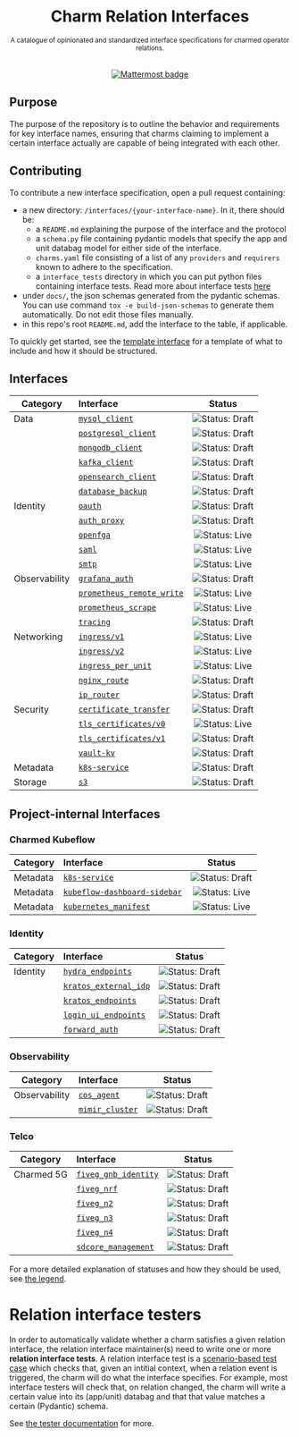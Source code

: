 <div align="center">

  <h1>
    Charm Relation Interfaces
  </h1>
  <small>
    A catalogue of opinionated and standardized interface specifications for charmed operator relations.
  </small>
  </br></br>
  <p>
    <a href="https://matrix.to/#/#charmhub-integrations:ubuntu.com">
      <img src="https://img.shields.io/badge/Join%20us%20on%20Matrix-%23charmhub--integrations%3Aubuntu.com-blue" alt="Mattermost badge" />
    </a>
  </p>
</div>

## Purpose
The purpose of the repository is to outline the behavior and requirements for key interface names, ensuring that charms claiming to implement a certain interface actually are capable of being integrated with each other.

## Contributing
To contribute a new interface specification, open a pull request containing:

- a new directory: `/interfaces/{your-interface-name}`. In it, there should be:
  - a `README.md` explaining the purpose of the interface and the protocol
  - a `schema.py` file containing pydantic models that specify the app and unit databag model for either side of the interface.
  - `charms.yaml` file consisting of a list of any `providers` and `requirers` known to adhere to the specification.
  - a `interface_tests` directory in which you can put python files containing interface tests. Read more about interface tests [here](./README_INTERFACE_TESTS.md)
- under `docs/`, the json schemas generated from the pydantic schemas. You can use command `tox -e build-json-schemas` to generate them automatically. Do not edit those files manually.
- in this repo's root `README.md`, add the interface to the table, if applicable.

To quickly get started, see the [template interface](https://github.com/canonical/charm-relation-interfaces/tree/main/interfaces/__template__/v0) for a template of what to include and how it should be structured.


## Interfaces

| Category      | Interface                                                                    |                                Status                                 |
|---------------|:-----------------------------------------------------------------------------|:---------------------------------------------------------------------:|
| Data          | [`mysql_client`](interfaces/mysql_client/v0/README.md)                       |  ![Status: Draft](https://img.shields.io/badge/Status-Draft-orange)   |
|               | [`postgresql_client`](interfaces/postgresql_client/v0/README.md)             |  ![Status: Draft](https://img.shields.io/badge/Status-Draft-orange)   |
|               | [`mongodb_client`](interfaces/mongodb_client/v0/README.md)                   |  ![Status: Draft](https://img.shields.io/badge/Status-Draft-orange)   |
|               | [`kafka_client`](interfaces/kafka_client/v0/README.md)                       |  ![Status: Draft](https://img.shields.io/badge/Status-Draft-orange)   |
|               | [`opensearch_client`](interfaces/opensearch_client/v0/README.md)             |  ![Status: Draft](https://img.shields.io/badge/Status-Draft-orange)   |
|               | [`database_backup`](interfaces/database_backup/v0/README.md)                 |  ![Status: Draft](https://img.shields.io/badge/Status-Draft-orange)   |
| Identity      | [`oauth`](interfaces/oauth/v0/README.md)                                     |  ![Status: Draft](https://img.shields.io/badge/Status-Draft-orange)   |
|               | [`auth_proxy`](interfaces/auth_proxy/v0/README.md)                           |  ![Status: Draft](https://img.shields.io/badge/Status-Draft-orange)   |
|               | [`openfga`](interfaces/openfga/v0/README.md)                                 |  ![Status: Live](https://img.shields.io/badge/Status-Live-darkgreen)  |
|               | [`saml`](interfaces/saml/v0/README.md)                                       |  ![Status: Live](https://img.shields.io/badge/Status-Live-darkgreen)   |
|               | [`smtp`](interfaces/smtp/v0/README.md)                                       |  ![Status: Live](https://img.shields.io/badge/Status-Live-darkgreen)   |
| Observability | [`grafana_auth`](interfaces/grafana_auth/v0/README.md)                       |  ![Status: Draft](https://img.shields.io/badge/Status-Draft-orange)   |
|               | [`prometheus_remote_write`](interfaces/prometheus_remote_write/v0/README.md) |  ![Status: Live](https://img.shields.io/badge/Status-Live-darkgreen)  |
|               | [`prometheus_scrape`](interfaces/prometheus_scrape/v0/README.md)             |  ![Status: Live](https://img.shields.io/badge/Status-Live-darkgreen)  |
|               | [`tracing`](interfaces/tracing/v0/README.md)                                 |  ![Status: Draft](https://img.shields.io/badge/Status-Draft-orange)   |
| Networking    | [`ingress/v1`](interfaces/ingress/v1/README.md)                              |  ![Status: Live](https://img.shields.io/badge/Status-Live-darkgreen)  |
|               | [`ingress/v2`](interfaces/ingress/v2/README.md)                              |  ![Status: Live](https://img.shields.io/badge/Status-Draft-orange)    |
|               | [`ingress_per_unit`](interfaces/ingress_per_unit/v0/README.md)               |  ![Status: Live](https://img.shields.io/badge/Status-Live-darkgreen)  |
|               | [`nginx_route`](interfaces/nginx_route/v0/README.md)                         |  ![Status: Draft](https://img.shields.io/badge/Status-Draft-orange)   |
|               | [`ip_router`](interfaces/ip_router/v0/README.md)                             |  ![Status: Draft](https://img.shields.io/badge/Status-Draft-orange)   |
| Security      | [`certificate_transfer`](interfaces/certificate_transfer/v0/README.md)       |  ![Status: Draft](https://img.shields.io/badge/Status-Draft-orange)   |
|               | [`tls_certificates/v0`](interfaces/tls_certificates/v0/README.md)            |  ![Status: Live](https://img.shields.io/badge/Status-Live-darkgreen)  |
|               | [`tls_certificates/v1`](interfaces/tls_certificates/v1/README.md)            |  ![Status: Draft](https://img.shields.io/badge/Status-Draft-orange)   |
|               | [`vault-kv`](interfaces/vault_kv/v0/README.md)                               |  ![Status: Draft](https://img.shields.io/badge/Status-Draft-orange)   |
| Metadata      | [`k8s-service`](interfaces/k8s-service/v0/README.md)                         |  ![Status: Draft](https://img.shields.io/badge/Status-Draft-orange)   |
| Storage       | [`s3`](interfaces/s3/v0/README.md)                                           |  ![Status: Draft](https://img.shields.io/badge/Status-Draft-orange)   |

## Project-internal Interfaces

### Charmed Kubeflow

| Category      | Interface                                                                    |                               Status                                |
|---------------|:-----------------------------------------------------------------------------|:-------------------------------------------------------------------:|
| Metadata      | [`k8s-service`](interfaces/k8s-service/v0/README.md)                         | ![Status: Draft](https://img.shields.io/badge/Status-Draft-orange)  |
| Metadata      | [`kubeflow-dashboard-sidebar`](interfaces/kubeflow_dashboard_sidebar/v0/README.md) | ![Status: Live](https://img.shields.io/badge/Status-Live-darkgreen) |
| Metadata      | [`kubernetes_manifest`](interfaces/kubernetes_manifest/v0/README.md) | ![Status: Live](https://img.shields.io/badge/Status-Live-darkgreen) |

### Identity

| Category      | Interface                                                            |                               Status                                |
|---------------|:---------------------------------------------------------------------|:-------------------------------------------------------------------:|
| Identity      | [`hydra_endpoints`](interfaces/hydra_endpoints/v0/README.md)         | ![Status: Draft](https://img.shields.io/badge/Status-Draft-orange)  |
|               | [`kratos_external_idp`](interfaces/kratos_external_idp/v0/README.md) | ![Status: Draft](https://img.shields.io/badge/Status-Draft-orange)  |
|               | [`kratos_endpoints`](interfaces/kratos_endpoints/v0/README.md)       | ![Status: Draft](https://img.shields.io/badge/Status-Draft-orange)  |
|               | [`login_ui_endpoints`](interfaces/login_ui_endpoints/v0/README.md)   | ![Status: Draft](https://img.shields.io/badge/Status-Draft-orange)  |
|               | [`forward_auth`](interfaces/forward_auth/v0/README.md)               | ![Status: Draft](https://img.shields.io/badge/Status-Draft-orange)  |

### Observability


| Category      | Interface                                                            |                               Status                                |
|---------------|:---------------------------------------------------------------------|:-------------------------------------------------------------------:|
| Observability | [`cos_agent`](interfaces/cos_agent/v0/README.md)                     | ![Status: Draft](https://img.shields.io/badge/Status-Draft-orange)  |
|                       | [`mimir_cluster`](interfaces/mimir_cluster/v0)                               | ![Status: Draft](https://img.shields.io/badge/Status-Draft-orange)  |

### Telco

| Category   | Interface                                         |                               Status                                |
|------------|:--------------------------------------------------|:-------------------------------------------------------------------:|
| Charmed 5G | [`fiveg_gnb_identity`](interfaces/fiveg_gnb_identity/v0/README.md) | ![Status: Draft](https://img.shields.io/badge/Status-Draft-orange)  |
|            | [`fiveg_nrf`](interfaces/fiveg_nrf/v0/README.md)  | ![Status: Draft](https://img.shields.io/badge/Status-Draft-orange)  |
|            | [`fiveg_n2`](interfaces/fiveg_n2/v0/README.md)    | ![Status: Draft](https://img.shields.io/badge/Status-Draft-orange)  |
|            | [`fiveg_n3`](interfaces/fiveg_n3/v0/README.md)    | ![Status: Draft](https://img.shields.io/badge/Status-Draft-orange)  |
|            | [`fiveg_n4`](interfaces/fiveg_n4/v0/README.md)    | ![Status: Draft](https://img.shields.io/badge/Status-Draft-orange)  |
|            | [`sdcore_management`](interfaces/sdcore_management/v0/README.md)   | ![Status: Draft](https://img.shields.io/badge/Status-Draft-orange)  |


For a more detailed explanation of statuses and how they should be used, see [the legend](https://github.com/canonical/charm-relation-interfaces/blob/main/LEGEND.md).


# Relation interface testers

In order to automatically validate whether a charm satisfies a given relation interface, the relation interface maintainer(s) need to write one or more **relation interface tests**. A relation interface test is a [scenario-based test case](https://github.com/canonical/ops-scenario) which checks that, given an intitial context, when a relation event is triggered, the charm will do what the interface specifies. For example, most interface testers will check that, on relation changed, the charm will write a certain value into its (app/unit) databag and that that value matches a certain (Pydantic) schema.

See [the tester documentation](https://github.com/canonical/interface-tester-pytest) for more.
